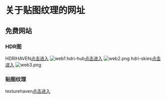 # 关于贴图纹理的网址

## 免费网站

### HDR图

HDRIHAVEN[点击进入](https://hdrihaven.com/)
![web1](https://i.loli.net/2020/07/08/1ifbC6lqhSKYgte.png)
hdri-hub[点击进入](https://www.hdri-hub.com/hdrishop/freesamples/freehdri)
![web2.png](https://i.loli.net/2020/07/08/vdbTGjg45DUteSK.png)
hdri-skies[点击进入](https://hdri-skies.com/)
![web3.png](https://i.loli.net/2020/07/08/lwrLavS8x9QUYsi.png)

### 贴图纹理

texturehaven[点击进入](https://texturehaven.com/)